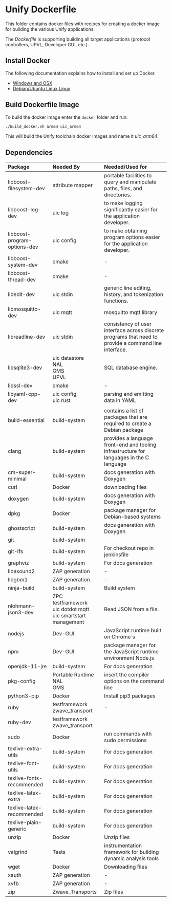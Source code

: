 # Unify Dockerfile

This folder contains docker files with recipes for creating a docker image for building the various Unify applications.

The *Dockerfile* is supporting building all target applications (protocol controllers, UPVL, Developer GUI, etc.).

## Install Docker

The following documentation explains how to install and set up Docker.

- [Windows and OSX](https://www.docker.com/products/docker-desktop)
- [Debian/Ubuntu Linux Linux](https://docs.docker.com/engine/install/ubuntu/)

## Build Dockerfile Image

To build the docker image enter the `docker` folder and run:

``` bash
./build_docker.sh arm64 uic_arm64
```

This will build the Unify toolchain docker images and name it *uic_arm64*.

## Dependencies

| Package         | Needed By | Needed/Used for |
|:----------------|:----------| :----------|
|libboost-filesystem-dev|attribute mapper|portable facilities to query and manipulate paths, files, and directories.|
|libboost-log-dev|uic log|to make logging significantly easier for the application developer.|
|libboost-program-options-dev|uic config|to make obtaining program options easier for the application developer.|
|libboost-system-dev|cmake|-|
|libboost-thread-dev|cmake|-|
|libedit-dev|uic stdin|generic line editing, history, and tokenization functions.|
|libmosquitto-dev|uic mqtt|mosquitto mqtt library|
|libreadline-dev|uic stdin|consistency of user interface across discrete programs that need to provide a command line interface.|
|libsqlite3-dev|uic datastore<br>NAL<br>GMS<br>UPVL|SQL database engine.|
|libssl-dev|cmake|-|
|libyaml-cpp-dev|uic config<br>uic rust|parsing and emitting data in YAML|
||||
|build-essential|build-system|contains a list of packages that are required to create a Debian package|
|clang|build-system|provides a language front-end and tooling infrastructure for languages in the C language|
|cm-super-minimal|build-system|docs generation with Doxygen|
|curl|Docker|downloading files|
|doxygen|build-system|docs generation with Doxygen|
|dpkg|Docker|package manager for Debian-based systems|
|ghostscript|build-system|docs generation with Doxygen|
|git|build-system|
|git-lfs|build-system|For checkout repo in jenkinsfile|
|graphviz|build-system|For docs generation|
|libasound2|ZAP generation|-|
|libgbm1|ZAP generation|-|
|ninja-build|build-system|Build system|
|nlohmann-json3-dev|ZPC<br>testframework<br> uic dotdot mqtt<br>uic smartstart management|Read JSON from a file.|
|nodejs|Dev-GUI|JavaScript runtime built on Chrome`s|
|npm|Dev-GUI|package manager for the JavaScript runtime environment Node.js|
|openjdk-11-jre|build-system|For docs generation|
|pkg-config|Portable Runtime<br>NAL<br>GMS|insert the compiler options on the command line|
|python3-pip|Docker|Install pip3 packages|
|ruby|testframework<br>zwave_transport|-|
|ruby-dev|testframework<br>zwave_transport||
|sudo|Docker|run commands with sudo permissions|
|texlive-extra-utils|build-system|For docs generation|
|texlive-font-utils|build-system|For docs generation|
|texlive-fonts-recommended|build-system|For docs generation|
|texlive-latex-extra|build-system|For docs generation|
|texlive-latex-recommended|build-system|For docs generation|
|texlive-plain-generic|build-system|For docs generation|
|unzip|Docker|Unzip files|
|valgrind|Tests|instrumentation framework for building dynamic analysis tools|
|wget|Docker|Downloading files|
|xauth|ZAP generation|-|
|xvfb|ZAP generation|-|
|zip|Zwave_Transports|Zip files|
